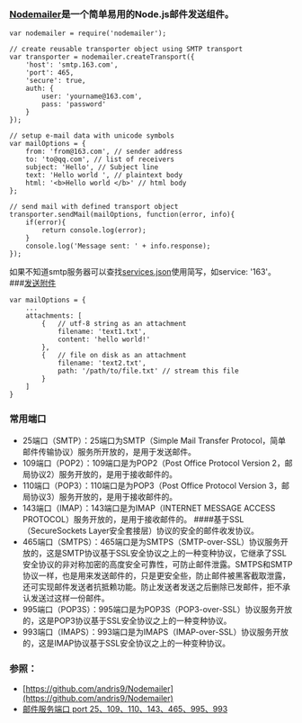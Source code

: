 ### [Nodemailer](https://github.com/andris9/Nodemailer)是一个简单易用的Node.js邮件发送组件。
```nodejs
var nodemailer = require('nodemailer');

// create reusable transporter object using SMTP transport
var transporter = nodemailer.createTransport({
    'host': 'smtp.163.com',
    'port': 465,
    'secure': true,
    auth: {
        user: 'yourname@163.com',
        pass: 'password'
    }
});

// setup e-mail data with unicode symbols
var mailOptions = {
    from: 'from@163.com', // sender address
    to: 'to@qq.com', // list of receivers
    subject: 'Hello', // Subject line
    text: 'Hello world ', // plaintext body
    html: '<b>Hello world </b>' // html body
};

// send mail with defined transport object
transporter.sendMail(mailOptions, function(error, info){
    if(error){
        return console.log(error);
    }
    console.log('Message sent: ' + info.response);
});
```
如果不知道smtp服务器可以查找[services.json](https://github.com/andris9/nodemailer-wellknown/blob/master/services.json)使用简写，如service: '163'。
###[发送附件](https://github.com/andris9/Nodemailer#attachments)
```nodejs
var mailOptions = {
    ...
    attachments: [
        {   // utf-8 string as an attachment
            filename: 'text1.txt',
            content: 'hello world!'
        },
        {   // file on disk as an attachment
            filename: 'text2.txt',
            path: '/path/to/file.txt' // stream this file
        }
    ]
}
```
### 常用端口
- 25端口（SMTP）：25端口为SMTP（Simple Mail Transfer
Protocol，简单邮件传输协议）服务所开放的，是用于发送邮件。
- 109端口（POP2）：109端口是为POP2（Post Office Protocol Version
2，邮局协议2）服务开放的，是用于接收邮件的。
- 110端口（POP3）：110端口是为POP3（Post Office Protocol Version
3，邮局协议3）服务开放的，是用于接收邮件的。
- 143端口（IMAP）：143端口是为IMAP（INTERNET MESSAGE ACCESS PROTOCOL）服务开放的，是用于接收邮件的。
####基于SSL（SecureSockets Layer安全套接层）协议的安全的邮件收发协议。
- 465端口（SMTPS）：465端口是为SMTPS（SMTP-over-SSL）协议服务开放的，这是SMTP协议基于SSL安全协议之上的一种变种协议，它继承了SSL安全协议的非对称加密的高度安全可靠性，可防止邮件泄露。SMTPS和SMTP协议一样，也是用来发送邮件的，只是更安全些，防止邮件被黑客截取泄露，还可实现邮件发送者抗抵赖功能。防止发送者发送之后删除已发邮件，拒不承认发送过这样一份邮件。
- 995端口（POP3S）：995端口是为POP3S（POP3-over-SSL）协议服务开放的，这是POP3协议基于SSL安全协议之上的一种变种协议。
- 993端口（IMAPS）：993端口是为IMAPS（IMAP-over-SSL）协议服务开放的，这是IMAP协议基于SSL安全协议之上的一种变种协议。
### 参照：

- [https://github.com/andris9/Nodemailer](https://github.com/andris9/Nodemailer)
- [邮件服务端口 port 25、109、110、143、465、995、993](http://www.douban.com/note/397681162/)

